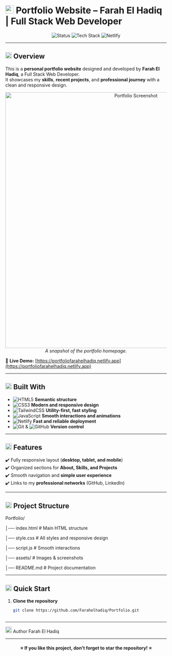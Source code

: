 # <img src="https://cdn-icons-png.flaticon.com/512/1828/1828884.png" width="26"/> Portfolio Website – Farah El Hadiq | Full Stack Web Developer

<p align="center">
  <img src="https://img.shields.io/badge/Status-Completed-brightgreen?style=for-the-badge" alt="Status" />
  <img src="https://img.shields.io/badge/Made%20With-HTML5%20%7C%20CSS3%20%7C%20TailwindCSS%20%7C%20JS-orange?style=for-the-badge" alt="Tech Stack" />
  <img src="https://img.shields.io/badge/Deployed%20On-Netlify-00C7B7?logo=netlify&logoColor=white&style=for-the-badge" alt="Netlify" />
</p>

---

## <img src="https://cdn-icons-png.flaticon.com/512/1828/1828884.png" width="20"/> Overview

This is a **personal portfolio website** designed and developed by **Farah El Hadiq**, a Full Stack Web Developer.  
It showcases my **skills**, **recent projects**, and **professional journey** with a clean and responsive design.

<p align="center">
  <img src="./assets/screenshot.png" alt="Portfolio Screenshot" width="800"/>
  <br/>
  <i>A snapshot of the portfolio homepage.</i>
</p>

🔗 **Live Demo:** [https://portfoliofarahelhadiq.netlify.app](https://portfoliofarahelhadiq.netlify.app)

---

## <img src="https://cdn-icons-png.flaticon.com/512/3135/3135715.png" width="20"/> Built With

- ![HTML5](https://img.shields.io/badge/HTML5-E34F26?logo=html5&logoColor=white&style=flat) **Semantic structure**  
- ![CSS3](https://img.shields.io/badge/CSS3-1572B6?logo=css3&logoColor=white&style=flat) **Modern and responsive design**  
- ![TailwindCSS](https://img.shields.io/badge/TailwindCSS-38B2AC?logo=tailwind-css&logoColor=white&style=flat) **Utility-first, fast styling**  
- ![JavaScript](https://img.shields.io/badge/JavaScript-F7DF1E?logo=javascript&logoColor=black&style=flat) **Smooth interactions and animations**  
- ![Netlify](https://img.shields.io/badge/Netlify-00C7B7?logo=netlify&logoColor=white&style=flat) **Fast and reliable deployment**  
- ![Git](https://img.shields.io/badge/Git-F05032?logo=git&logoColor=white&style=flat) & ![GitHub](https://img.shields.io/badge/GitHub-181717?logo=github&logoColor=white&style=flat) **Version control**

---

## <img src="https://cdn-icons-png.flaticon.com/512/1828/1828743.png" width="20"/> Features

✔️ Fully responsive layout (**desktop, tablet, and mobile**)  
✔️ Organized sections for **About, Skills, and Projects**  
✔️ Smooth navigation and **simple user experience**  
✔️ Links to my **professional networks** (GitHub, LinkedIn)

---

## <img src="https://cdn-icons-png.flaticon.com/512/2099/2099058.png" width="20"/> Project Structure

Portfolio/

│── index.html # Main HTML structure

│── style.css # All styles and responsive design

│── script.js # Smooth interactions

│── assets/ # Images & screenshots

│── README.md # Project documentation


---

## <img src="https://cdn-icons-png.flaticon.com/512/1828/1828961.png" width="20"/> Quick Start

1. **Clone the repository**  
   ```bash
   git clone https://github.com/Farahelhadiq/Portfolio.git



---

<img src="https://cdn-icons-png.flaticon.com/512/733/733553.png" width="20"/> Author
Farah El Hadiq


---


<h4 align="center"> ⭐ If you like this project, don't forget to star the repository! ⭐ </h4> 
